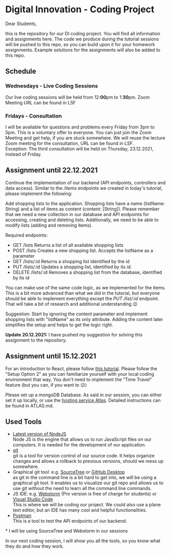 # Digital Innovation - Coding Project
Dear Students,

this is the repository for our DI coding project. You will find all information and assignments here. The code we produce during the tutorial sessions will be pushed to this repo, so you can build upon it for your homework assignments. Example solutions for the assignments will also be added to this repo.

## Schedule
### Wednesdays - Live Coding Sessions 
Our live coding sessions will be held from 12:**00**pm to 1:**30**pm. Zoom Meeting URL can be found in LSF

### Fridays - Consultation
I will be available for questions and problems every Friday from 3pm to 5pm. This is a voluntary offer to everyone. You can just join the Zoom Meeting and get help, if you are stuck somewhere. We will reuse the lecture Zoom meeting for the consultation, URL can be found in LSF.\
Exception: The third consultation will be held on Thursday, 23.12.2021, instead of Friday.

## Assignment until 22.12.2021
Continue the implementation of our backend (API endpoints, controllers and data access). Similar to the */items* endpoints we created in today's tutorial, please implement the following:

Add shopping lists to the application. Shopping lists have a name (listName: String) and a list of items as content (content: [String]). Please remember that we need a new collection in our database and API endpoints for accessing, creating and deleting lists.
Additionally, we need to be able to modify lists (adding and removing items).

Required endpoints:
- GET /lists
  Returns a list of all available shopping lists
- POST /lists
  Creates a new shopping list. Accepts the listName as a parameter
- GET /lists/:id
  Returns a shopping list identified by the id
- PUT /lists/:id
  Updates a shopping list, identified by its id. 
- DELETE /lists/:id
  Removes a shopping list from the database, identified by its id

You can make use of the same code logic, as we implemented for the items. This is a bit more advanced than what we did in the tutorial, but everyone should be able to implement everything except the *PUT /list/:id* endpoint. That will take a bit of research and additional understanding 😉 

Suggestion: Start by ignoring the content parameter and implement shopping lists with "listName" as its only attribute. Adding the content later simplifies the setup and helps to get the logic right.

**Update 20.12.2021:** I have pushed my suggestion for solving this assignment to the 
repository.

## Assignment until 15.12.2021
For an introduction to React, please follow [this tutorial](https://reactjs.org/tutorial/tutorial.html). Please follow the "Setup Option 2" as you can familiarize yourself with your local coding environment that way. You don't need to implement the "Time Travel" feature (but you can, if you want to 😉)

Please set up a mongoDB Database. As said in our session, you can either set it up locally, or use the [hosting service Atlas](https://account.mongodb.com/account/register). Detailed instructions can be found in ATLAS.md.

## Used Tools
- [Latest version of NodeJS](https://nodejs.org/en/download/) \
  Node JS is the engine that allows us to run JavaScript files on our computers. It is needed for the development of our application.
- [git](https://git-scm.com/book/en/v2/Getting-Started-Installing-Git) \
  git is a tool for version control of our source code. It helps organize changes and allows a rollback to previous versions, should we mess up somewhere.
- Graphical git tool: e.g. [SourceTree](https://www.sourcetreeapp.com/) or [GitHub Desktop](https://desktop.github.com/) \
  as git in the command line is a bit hard to get into, we will be using a graphical git tool. It enables us to visualize our git repo and allows us to use git without the need to learn all the command line commands.
- JS IDE: e.g. [Webstorm](https://www.jetbrains.com/webstorm/download/) (Pro version is free of charge for students) or [Visual Studio Code](https://code.visualstudio.com/download) \
  This is where we will be coding our project. We could also use a plane text editor, but an IDE has many cool and helpful functionalities.
- [Postman](https://www.postman.com/downloads/) \
  This is a tool to test the API endpoints of our backend.

\* I will be using SourceTree and Webstorm in our sessions

In our next coding session, I will show you all the tools, so you know what they do and how they work.
